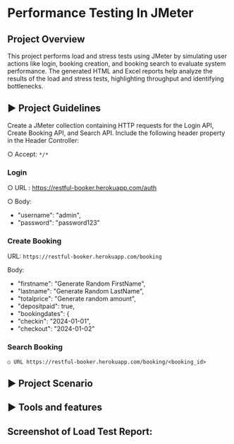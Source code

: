 # Performance Testing In JMeter
## Project Overview
This project performs load and stress tests using JMeter by simulating user actions like login, booking creation, and booking search to evaluate system performance. The generated HTML and Excel reports help analyze the results of the load and stress tests, highlighting throughput and identifying bottlenecks.

## ▶ Project Guidelines
Create a JMeter collection containing HTTP requests for the Login API, Create Booking API, and Search API. Include the following header property in the Header Controller:

○ Accept: `*/*`

### Login

○ URL : https://restful-booker.herokuapp.com/auth

○ Body:

  - "username": "admin",
  - "password": "password123"



### Create Booking

URL: `https://restful-booker.herokuapp.com/booking`

Body:

 - "firstname": "Generate Random FirstName",
 - "lastname": "Generate Random LastName",
 - "totalprice": "Generate random amount",
 - "depositpaid": true,
 - "bookingdates": {
  -  "checkin": "2024-01-01",
  -  "checkout": "2024-01-02"

 
 ### Search Booking
    ○ URL https://restful-booker.herokuapp.com/booking/<booking_id>
## ▶ Project Scenario

## ▶ Tools and features

## Screenshot of Load Test Report:
